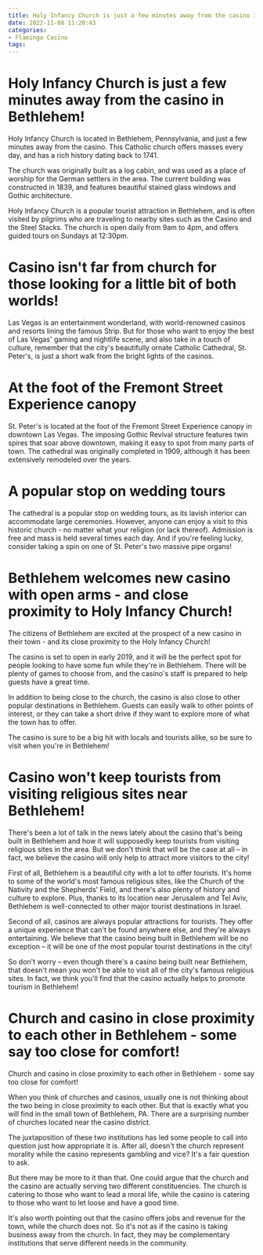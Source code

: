 ```yaml
---
title: Holy Infancy Church is just a few minutes away from the casino in Bethlehem!
date: 2022-11-08 11:20:43
categories:
- Flamingo Casino
tags:
---
```



#  Holy Infancy Church is just a few minutes away from the casino in Bethlehem!

Holy Infancy Church is located in Bethlehem, Pennsylvania, and just a few minutes away from the casino. This Catholic church offers masses every day, and has a rich history dating back to 1741.

The church was originally built as a log cabin, and was used as a place of worship for the German settlers in the area. The current building was constructed in 1839, and features beautiful stained glass windows and Gothic architecture.

Holy Infancy Church is a popular tourist attraction in Bethlehem, and is often visited by pilgrims who are traveling to nearby sites such as the Casino and the Steel Stacks. The church is open daily from 9am to 4pm, and offers guided tours on Sundays at 12:30pm.

#  Casino isn't far from church for those looking for a little bit of both worlds!

Las Vegas is an entertainment wonderland, with world-renowned casinos and resorts lining the famous Strip. But for those who want to enjoy the best of Las Vegas' gaming and nightlife scene, and also take in a touch of culture, remember that the city's beautifully ornate Catholic Cathedral, St. Peter's, is just a short walk from the bright lights of the casinos.

# At the foot of the Fremont Street Experience canopy

St. Peter's is located at the foot of the Fremont Street Experience canopy in downtown Las Vegas. The imposing Gothic Revival structure features twin spires that soar above downtown, making it easy to spot from many parts of town. The cathedral was originally completed in 1909, although it has been extensively remodeled over the years.

# A popular stop on wedding tours

The cathedral is a popular stop on wedding tours, as its lavish interior can accommodate large ceremonies. However, anyone can enjoy a visit to this historic church - no matter what your religion (or lack thereof). Admission is free and mass is held several times each day. And if you're feeling lucky, consider taking a spin on one of St. Peter's two massive pipe organs!

#  Bethlehem welcomes new casino with open arms - and close proximity to Holy Infancy Church!

The citizens of Bethlehem are excited at the prospect of a new casino in their town - and its close proximity to the Holy Infancy Church!

The casino is set to open in early 2019, and it will be the perfect spot for people looking to have some fun while they're in Bethlehem. There will be plenty of games to choose from, and the casino's staff is prepared to help guests have a great time.

In addition to being close to the church, the casino is also close to other popular destinations in Bethlehem. Guests can easily walk to other points of interest, or they can take a short drive if they want to explore more of what the town has to offer.

The casino is sure to be a big hit with locals and tourists alike, so be sure to visit when you're in Bethlehem!

#  Casino won't keep tourists from visiting religious sites near Bethlehem!

There's been a lot of talk in the news lately about the casino that's being built in Bethlehem and how it will supposedly keep tourists from visiting religious sites in the area. But we don't think that will be the case at all – in fact, we believe the casino will only help to attract more visitors to the city!

First of all, Bethlehem is a beautiful city with a lot to offer tourists. It's home to some of the world's most famous religious sites, like the Church of the Nativity and the Shepherds' Field, and there's also plenty of history and culture to explore. Plus, thanks to its location near Jerusalem and Tel Aviv, Bethlehem is well-connected to other major tourist destinations in Israel.

Second of all, casinos are always popular attractions for tourists. They offer a unique experience that can't be found anywhere else, and they're always entertaining. We believe that the casino being built in Bethlehem will be no exception – it will be one of the most popular tourist destinations in the city!

So don't worry – even though there's a casino being built near Bethlehem, that doesn't mean you won't be able to visit all of the city's famous religious sites. In fact, we think you'll find that the casino actually helps to promote tourism in Bethlehem!

#  Church and casino in close proximity to each other in Bethlehem - some say too close for comfort!

Church and casino in close proximity to each other in Bethlehem - some say too close for comfort!

When you think of churches and casinos, usually one is not thinking about the two being in close proximity to each other. But that is exactly what you will find in the small town of Bethlehem, PA. There are a surprising number of churches located near the casino district.

The juxtaposition of these two institutions has led some people to call into question just how appropriate it is. After all, doesn't the church represent morality while the casino represents gambling and vice? It's a fair question to ask.

But there may be more to it than that. One could argue that the church and the casino are actually serving two different constituencies. The church is catering to those who want to lead a moral life, while the casino is catering to those who want to let loose and have a good time.

It's also worth pointing out that the casino offers jobs and revenue for the town, while the church does not. So it's not as if the casino is taking business away from the church. In fact, they may be complementary institutions that serve different needs in the community.